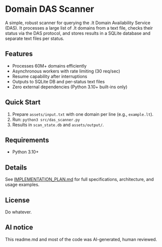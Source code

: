 # Domain DAS Scanner

A simple, robust scanner for querying the .lt Domain Availability Service (DAS). It processes a large list of .lt domains from a text file, checks their status via the DAS protocol, and stores results in a SQLite database and separate text files per status.

## Features

- Processes 60M+ domains efficiently
- Asynchronous workers with rate limiting (30 req/sec)
- Resume capability after interruptions
- Outputs to SQLite DB and per-status text files
- Zero external dependencies (Python 3.10+ built-ins only)

## Quick Start

1. Prepare `assets/input.txt` with one domain per line (e.g., `example.lt`).
2. Run: `python3 src/das_scanner.py`
3. Results in `scan_state.db` and `assets/output/`.

## Requirements

- Python 3.10+

## Details

See [IMPLEMENTATION_PLAN.md](docs/IMPLEMENTATION_PLAN.md) for full specifications, architecture, and usage examples.

## License

Do whatever.

## AI notice

This readme.md and most of the code was AI-generated, human reviewed.